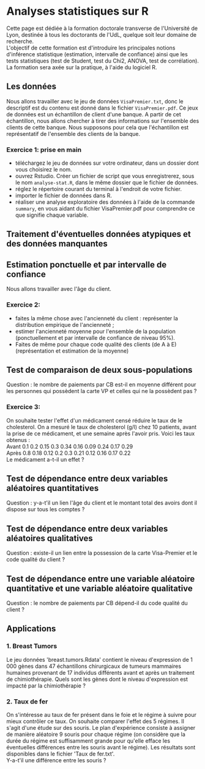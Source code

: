 # Analyses statistiques sur R

Cette page est dédiée à la formation doctorale transverse de l'Université de Lyon, destinée à tous les doctorants de l'UdL, quelque soit leur domaine de recherche.\
L'objectif de cette formation est d'introduire les principales notions d'inférence statistique (estimation, intervalle de confiance) ainsi que les tests statistiques (test de Student, test du Chi2, ANOVA, test de corrélation).\
La formation sera axée sur la pratique, à l'aide du logiciel R.

## Les données
Nous allons travailler avec le jeu de données `VisaPremier.txt`, donc le descriptif est du contenu est donné dans le fichier `VisaPremier.pdf`.
Ce jeux de données est un échantillon de client d'une banque. A partir de cet échantillon, nous allons chercher à tirer des informations sur l'ensemble des clients de cette banque.
Nous supposons pour cela que l'échantillon est représentatif de l'ensemble des clients de la banque.

### Exercice 1: prise en main
  - téléchargez le jeu de données sur votre ordinateur, dans un dossier dont vous choisirez le nom.
  - ouvrez Rstudio. Créer un fichier de script que vous enregistrerez, sous le nom `analyse-stat.R`, dans le même dossier que le fichier de données.
  - réglez le répertoire courant du terminal à l'endroit de votre fichier.
  - importer le fichier de données dans R.
  - réaliser une analyse exploratoire des données à l'aide de la commande `summary`, en vous aidant du fichier VisaPremier.pdf pour comprendre ce que signifie chaque variable.

## Traitement d'éventuelles données atypiques et des données manquantes

## Estimation ponctuelle et par intervalle de confiance
Nous allons travailler avec l'âge du client.

### Exercice 2: 
- faites la même chose avec l'ancienneté du client : représenter la distribution empirique de l'ancienneté ;
- estimer l'ancienneté moyenne pour l'ensemble de la population (ponctuellement et par intervalle de confiance de niveau 95%).
- Faites de même pour chaque code qualité des clients (de A à E) (représentation et estimation de la moyenne)

## Test de comparaison de deux sous-populations
Question : le nombre de paiements par CB est-il en moyenne différent pour les personnes qui possèdent la carte VP et celles qui ne la possèdent pas ?

### Exercice 3:
On souhaite tester l'effet d'un médicament censé réduire le taux de le cholesterol. On a mesuré le taux de cholesterol (g/l) chez 10 patients, avant la prise de ce médicament, et une semaine après l'avoir pris. Voici les taux obtenus :\
Avant 0.1  0.2 0.15 0.3 0.34 0.16 0.09 0.24 0.17 0.29\
Après 0.8  0.18 0.12 0.2 0.3 0.21 0.12 0.16 0.17 0.22\
Le médicament a-t-il un effet ?

## Test de dépendance entre deux variables aléatoires quantitatives
Question : y-a-t'il un lien l'âge du client et le montant total des avoirs dont il dispose sur tous les comptes ?

## Test de dépendance entre deux variables aléatoires qualitatives
Question : existe-il un lien entre la possession de la carte Visa-Premier et le code qualité du client ?

## Test de dépendance entre une variable aléatoire quantitative et une variable aléatoire qualitative
Question : le nombre de paiements par CB dépend-il du code qualité du client ?

## Applications 

### 1. Breast Tumors
Le jeu données 'breast.tumors.Rdata' contient le niveau d'expression de 1 000 gènes dans 47 échantillons chirurgicaux de tumeurs mammaires humaines provenant de 17 individus différents avant et après un traitement de chimiothérapie. Quels sont les gènes dont le niveau d'expression est impacté par la chimiothérapie ?

### 2. Taux de fer
On s'intéresse au taux de fer présent dans le foie et le régime à suivre pour mieux contrôler ce taux. On souhaite comparer l'effet des 5 régimes. Il s'agit d'une étude sur des souris. Le plan d'expérience consiste à assigner de manière aléatoire 9 souris pour chaque régime (on considère que la durée du régime est suffisamment grande pour qu'elle efface les éventuelles différences entre les souris avant le régime). Les résultats sont disponibles dans le fichier 'Taux de fer.txt'.\
Y-a-t'il une différence entre les souris ?
